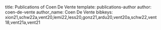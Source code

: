 title: Publications of Coen De Vente
template: publications-author
author: coen-de-vente
author_name: Coen De Vente
bibkeys: xion21,schw22a,vent20,lemi22,less20,gonz21,ardu20,vent20a,schw22,vent18,vent21a,vent21